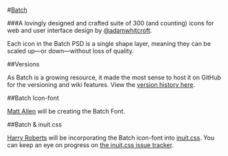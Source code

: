 #[Batch](http://adamwhitcroft.com/batch/)

###A lovingly designed and crafted suite of 300 (and counting) icons for web and user interface design by [@adamwhitcroft](https://twitter.com/adamwhitcroft).

Each icon in the Batch PSD is a single shape layer, meaning they can be scaled up&mdash;or down&mdash;without loss of quality.

##Versions

As Batch is a growing resource, it made the most sense to host it on GitHub for the versioning and wiki features. View the [version history here](https://github.com/AdamWhitcroft/Batch/wiki/Version-History).

##Batch Icon-font

[Matt Allen](https://twitter.com/sdmix) will be creating the Batch Font.

##Batch & inuit.css

[Harry Roberts](https://twitter.com/csswizardry) will be incorporating the Batch icon-font into [inuit.css](https://github.com/csswizardry/inuit.css). You can keep an eye on progress on [the inuit.css issue tracker](https://github.com/csswizardry/inuit.css/issues/67).
